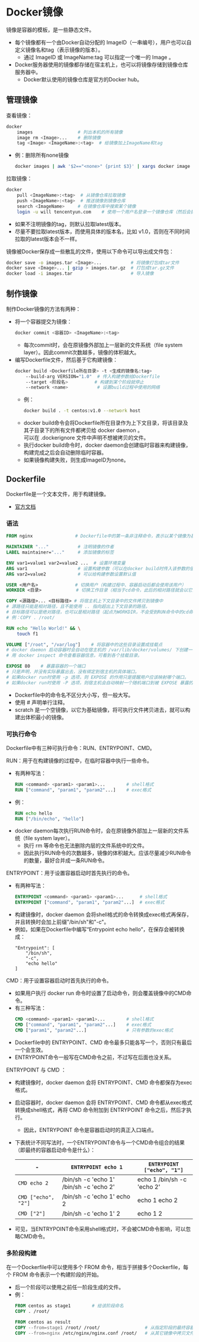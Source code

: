 # Docker镜像

镜像是容器的模板，是一些静态文件。
- 每个镜像都有一个由Docker自动分配的 ImageID（一串编号），用户也可以自定义镜像名和tag（表示镜像的版本）。
  - 通过 ImageID 或 ImageName:tag 可以指定一个唯一的 Image 。
- Docker服务器使用的镜像都存储在宿主机上，也可以将镜像存储到镜像仓库服务器中。
  - Docker默认使用的镜像仓库是官方的Docker hub。

## 管理镜像

查看镜像：
```sh
docker
    images                 # 列出本机的所有镜像
    image rm <Image>...    # 删除镜像
    tag <Image> <ImageName>:<tag>  # 给镜像加上ImageName和tag
```
- 例：删除所有none镜像
    ```sh
    docker images | awk '$2=="<none>" {print $3}' | xargs docker image rm
    ```

拉取镜像：
```sh
docker
    pull <ImageName>:<tag>  # 从镜像仓库拉取镜像
    push <ImageName>:<tag>  # 推送镜像到镜像仓库
    search <ImageName>     # 在镜像仓库中搜索某个镜像
    login -u will tencentyun.com    # 使用一个用户名登录一个镜像仓库（然后会提示输入密码）
```
- 如果不注明镜像的tag，则默认拉取latest版本。
- 尽量不要拉取latest版本，而使用具体的版本名，比如 v1.0，否则在不同时间拉取的latest版本会不一样。

镜像被Docker保存成一些散乱的文件，使用以下命令可以导出成文件包：
```sh
docker save -o images.tar <Image>...           # 将镜像打包成tar文件
docker save <Image>... | gzip > images.tar.gz  # 打包成tar.gz文件
docker load -i images.tar                      # 导入镜像
```

## 制作镜像

制作Docker镜像的方法有两种：
- 将一个容器提交为镜像：
    ```sh
    docker commit <容器ID> <ImageName>:<tag>
    ```
  - 每次commit时，会在原镜像外部加上一层新的文件系统（file system layer）。因此commit次数越多，镜像的体积越大。
- 编写Dockerfile文件，然后基于它构建镜像：
    ```sh
    docker build <Dockerfile所在目录> -t <生成的镜像名:tag>
        --build-arg VERSION="1.0"  # 传入构建参数给Dockerfile
        --target <阶段名>          # 构建到某个阶段就停止
        --network <name>           # 设置build过程中使用的网络
    ```
  - 例：
    ```sh
    docker build . -t centos:v1.0 --network host
    ```
  - docker build命令会将Dockerfile所在目录作为上下文目录，将该目录及其子目录下的所有文件都拷贝给 docker daemon 。
    <br>可以在 .dockerignore 文件中声明不想被拷贝的文件。
  - 执行docker build命令时，docker daemon会创建临时容器来构建镜像，构建完成之后会自动删除临时容器。
  - 如果镜像构建失败，则生成ImageID为none。

## Dockerfile

Dockerfile是一个文本文件，用于构建镜像。
- [官方文档](https://docs.docker.com/v17.09/engine/reference/builder/#usage)

### 语法

```dockerfile
FROM nginx                # Dockerfile中的第一条非注释命令，表示以某个镜像为基础开始构建

MAINTAINER "..."           # 注明镜像的作者
LABEL maintainer="..."     # 添加镜像的标签

ENV var1=value1 var2=value2 ...  # 设置环境变量
ARG var1                   # 设置构建参数（可以在docker build时传入该参数的值）
ARG var2=value2            # 可以给构建参数设置默认值

USER <用户名>              # 切换用户（构建过程中、容器启动后都会使用该用户）
WORKDIR <目录>             # 切换工作目录（相当于cd命令，此后的相对路径就会以它为起点）

COPY <源路径>... <目标路径> # 将宿主机上下文目录中的文件拷贝到镜像中
# 源路径只能是相对路径，且不能使用 .. 指向超出上下文目录的路径。
# 目标路径可以是绝对路径，也可以是相对路径（起点为WORKDIR，不会受到RUN命令中的cd命令的影响）
# 例：COPY . /root/

RUN echo "Hello World!" && \
    touch f1

VOLUME ["/root", "/var/log"]    # 将容器中的这些目录设置成挂载点
# docker daemon 启动容器时会自动在宿主机的 /var/lib/docker/volumes/ 下创建一个随机名字的目录，挂载到容器的挂载点。
# 用 docker inspect 命令查看容器信息，可看到各个挂载目录。

EXPOSE 80    # 暴露容器的一个端口
# 只是声明，并没有实际暴露出去，没有绑定到宿主机的具体端口。
# 如果docker run时使用 -p 选项，则 EXPOSE 的作用只是提醒用户应该映射哪个端口。
# 如果docker run时使用 -P 选项，则宿主机会自动映射一个随机端口到被 EXPOSE 暴露的端口。
```

- Dockerfile中的命令名不区分大小写，但一般大写。
- 使用 # 声明单行注释。
- scratch 是一个空镜像，以它为基础镜像，将可执行文件拷贝进去，就可以构建出体积最小的镜像。

### 可执行命令

Dockerfile中有三种可执行命令：RUN、ENTRYPOINT、CMD。

RUN：用于在构建镜像的过程中，在临时容器中执行一些命令。
- 有两种写法：
  ```dockerfile
  RUN <command> <param1> <param1>...        # shell格式
  RUN ["command", "param1", "param2"...]    # exec格式
  ```
- 例：
  ```dockerfile
  RUN echo hello
  RUN ["/bin/echo", "hello"]
  ```
- docker daemon每次执行RUN命令时，会在原镜像外部加上一层新的文件系统（file system layer）。
  - 执行 rm 等命令也无法删除内层的文件系统中的文件。
  - 因此执行RUN命令的次数越多，镜像的体积越大。应该尽量减少RUN命令的数量，最好合并成一条RUN命令。

ENTRYPOINT：用于设置容器启动时首先执行的命令。
- 有两种写法：
  ```dockerfile
  ENTRYPOINT <command> <param1> <param1>...      # shell格式
  ENTRYPOINT ["command", "param1", "param2"...]  # exec格式
  ```
- 构建镜像时，docker daemon 会将shell格式的命令转换成exec格式再保存，并且转换时会加上前缀"/bin/sh"和"-c"。
- 例如，如果在Dockerfile中编写“Entrypoint echo hello”，在保存会被转换成：
  ```
  "Entrypoint": [
      "/bin/sh",
      "-c",
      "echo hello"
  ]
  ```

CMD：用于设置容器启动时首先执行的命令。
- 如果用户执行 docker run 命令时设置了启动命令，则会覆盖镜像中的CMD命令。
- 有三种写法：
  ```dockerfile
  CMD <command> <param1> <param1>...        # shell格式
  CMD ["command", "param1", "param2"...]    # exec格式
  CMD ["param1", "param2"...]               # 只有参数的exec格式
  ```
- Dockerfile中的 ENTRYPOINT、CMD 命令最多只能各写一个，否则只有最后一个会生效。
- ENTRYPOINT命令一般写在CMD命令之前，不过写在后面也没关系。

ENTRYPOINT 与 CMD ：
- 构建镜像时，docker daemon 会将 ENTRYPOINT、CMD 命令都保存为exec格式。
- 启动容器时，docker daemon 会将 ENTRYPOINT、CMD 命令都从exec格式转换成shell格式，再将 CMD 命令附加到 ENTRYPOINT 命令之后，然后才执行。
  - 因此，ENTRYPOINT 命令是容器启动时的真正入口端点。
- 下表统计不同写法时，一个ENTRYPOINT命令与一个CMD命令组合的结果（即最终的容器启动命令是什么）：

  -|`ENTRYPOINT echo 1`|`ENTRYPOINT ["echo", "1"]`
  -|-|-
  `CMD echo 2`          |/bin/sh -c 'echo 1' /bin/sh -c 'echo 2'  |echo 1 /bin/sh -c 'echo 2'
  `CMD ["echo", "2"]`   |/bin/sh -c 'echo 1' echo 2               |echo 1 echo 2
  `CMD ["2"]`           |/bin/sh -c 'echo 1' 2                    |echo 1 2

- 可见，当ENTRYPOINT命令采用shell格式时，不会被CMD命令影响，可以忽略CMD命令。

### 多阶段构建

在一个Dockerfile中可以使用多个 FROM 命令，相当于拼接多个Dockerfile，每个 FROM 命令表示一个构建阶段的开始。
- 后一个阶段可以使用之前任一阶段生成的文件。
- 例：
  ```dockerfile
  FROM centos as stage1        # 给该阶段命名
  COPY . /root/

  FROM centos as result
  COPY --from=stage1 /root/ /root/                 # 从指定阶段的最终容器中拷贝文件
  COPY --from=nginx /etc/nginx/nginx.conf /root/   # 从其它镜像中拷贝文件
  ```
